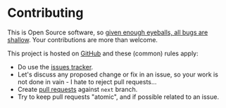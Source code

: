 # Contributing

This is Open Source software, so [given enough eyeballs, all bugs are shallow](https://en.wikipedia.org/wiki/Linus%27s_Law). Your contributions are more than welcome.

This project is hosted on [GitHub](https://githhub.com/cartovarc/spa2num) and these (common) rules apply:

* Do use the [issues tracker](https://githhub.com/cartovarc/spa2num/issues).
* Let's discuss any proposed change or fix in an issue, so your work is not done in vain - I hate to reject pull requests...
* Create [pull requests](https://githhub.com/cartovarc/spa2num/pulls) against `next` branch.
* Try to keep pull requests "atomic", and if possible related to an issue.
